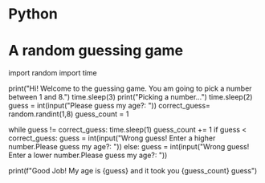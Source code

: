 # Python
# A random guessing game
import random
import time

print("Hi! Welcome to the guessing game. You am going to pick a number between 1 and 8.")
time.sleep(3)
print("Picking a number...")
time.sleep(2)
guess = int(input("Please guess my age?: "))
correct_guess= random.randint(1,8)
guess_count = 1

while guess != correct_guess:
  time.sleep(1)
  guess_count += 1
  if guess < correct_guess:
    guess = int(input("Wrong guess! Enter a higher number.Please guess my age?: "))
  else:
    guess = int(input("Wrong guess! Enter a lower number.Please guess my age?: "))

print(f"Good Job! My age is {guess} and it took you {guess_count} guess")
  
